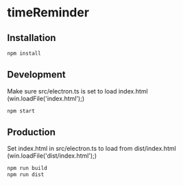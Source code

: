 # timeReminder

## Installation

```bash
npm install
```

## Development
Make sure src/electron.ts is set to load index.html (win.loadFile('index.html');)

```bash
npm start
```

## Production
Set index.html in src/electron.ts to load from dist/index.html (win.loadFile('dist/index.html');)

```bash
npm run build
npm run dist
```


